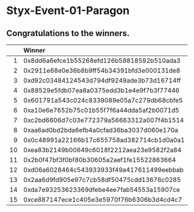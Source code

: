 # Styx-Event-01-Paragon

## Congratulations to the winners.

|    | Winner                                     |
|---:|:-------------------------------------------|
|  1 | 0x8dd6a6efce1b55268efd126b58818592b510ada3 |
|  2 | 0x2911e68e0e36b8b9ff54b34391bfd3e000131de8 |
|  3 | 0xd92c03484124543d794df9249ade3b73d16714ff |
|  4 | 0x88529e5fdb07ea8a0375edd3b1e4e9f7b3f77446 |
|  5 | 0x601791a543c024c8339089e05a7c279db68cbfe5 |
|  6 | 0xa10e6e7652b75c01b55f7f6a44dda5af2b0071d5 |
|  7 | 0xc2bd6606d7c03e772379a56663312a007f4b1514 |
|  8 | 0xaa6ad0bd2bda6efb4a0cfad36ba3037d060e170a |
|  9 | 0x0c48991a22166b17c655758ad382714cb1d0a0a1 |
| 10 | 0xea83b2149b00649c6018f2212aea23e9582f2a84 |
| 11 | 0x2b0f47bf3f0bf80b30605a2aef1fe15522863664 |
| 12 | 0xd06a6028464c543933933f49a417611499eebbab |
| 13 | 0x2aa6d9fd905e97c7cb58df50475cdd13676c0285 |
| 14 | 0xda7e93253623369dfebe4ee7fab54553a15907ce |
| 15 | 0xce887147ece1c405e3e5970f76b6306b3d4cd4c7 |
